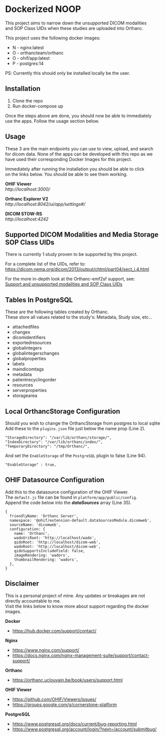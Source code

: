 # Dockerized NOOP

This project aims to narrow down the unsupported DICOM modalities \
and SOP Class UIDs when these studies are uploaded into Orthanc.

This project uses the following docker images:
  - N - nginx:latest
  - O - orthancteam/orthanc
  - O - ohif/app:latest
  - P - postgres:14

PS: Currently this should only be installed locally be the user.

## Installation

1. Clone the repo
2. Run docker-compose up

Once the steps above are done, you should now be able to immediately \
use the apps. Follow the usage section below.

## Usage

These 3 are the main endpoints you can use to view, upload, and search \
for dicom data. None of the apps can be developed with this repo as we \
have used their corresponding Docker Images for this project.

Immediately after running the installation you should be able to click \
on the links below. You should be able to see them working.

**OHIF Viewer** \
*http://localhost:3000/*

**Orthanc Explorer V2** \
*http://localhost:8042/ui/app/settings#/*

**DICOM STOW-RS** \
*http://localhost:4242*

## Supported DICOM Modalities and Media Storage SOP Class UIDs

There is currently 1 study proven to be supported by this project.

For a complete list of the UIDs, refer to: \
https://dicom.nema.org/dicom/2013/output/chtml/part04/sect_i.4.html

For the more in-depth look at the Orthanc-emf2sf support, see: \
[Support and unsupported modalities and SOP Class UIDs](./orthanc-emf2sf-support.md)

## Tables In PostgreSQL

These are the following tables created by Orthanc. \
These store all values related to the study's: Metadata, Study size, etc...
 - attachedfiles
 - changes
 - dicomidentifiers
 - exportedresources
 - globalintegers
 - globalintegerschanges
 - globalproperties
 - labels
 - maindicomtags
 - metadata
 - patientrecyclingorder
 - resources
 - serverproperties
 - storagearea

## Local OrthancStorage Configuration

Should you wish to change the OrthancStorage from postgres to local sqlite \
Add these to the `plugins.json` file just below the name prop (Line 2).

```
"StorageDirectory": "/var/lib/orthanc/storage/",
"IndexDirectory": "/var/lib/orthanc/index/",
"TemporaryDirectory": "/tmp/Orthanc/",
```

And set the `EnableStorage` of the `PostgreSQL` plugin to false (Line 94).

```
"EnableStorage" : true,
```

## OHIF Datasource Configuration

Add this to the datasource configuration of the OHIF Viewer. \
The `default.js` file can be found in `platform/app/public/config`. \
Append the code below into the ***dataSources*** array (Line 35).

```
{
  friendlyName: 'Orthanc Server',
  namespace: '@ohif/extension-default.dataSourcesModule.dicomweb',
  sourceName: 'dicomweb',
  configuration: {
    name: 'Orthanc',
    wadoUriRoot: 'http://localhost/wado',
    qidoRoot: 'http://localhost/dicom-web',
    wadoRoot: 'http://localhost/dicom-web',
    qidoSupportsIncludeField: false,
    imageRendering: 'wadors',
    thumbnailRendering: 'wadors',
  },
}
```

## Disclaimer

This is a personal project of mine. Any updates or breakages are not directly accountable to me. \
Visit the links below to know more about support regarding the docker images.

**Docker**
 - https://hub.docker.com/support/contact/

**Nginx**
 - https://www.nginx.com/support/
 - https://docs.nginx.com/nginx-management-suite/support/contact-support/

**Orthanc**
 - https://orthanc.uclouvain.be/book/users/support.html

**OHIF Viewer**
 - https://github.com/OHIF/Viewers/issues/
 - https://groups.google.com/g/cornerstone-platform

**PostgreSQL**
 - https://www.postgresql.org/docs/current/bug-reporting.html
 - https://www.postgresql.org/account/login/?next=/account/submitbug/